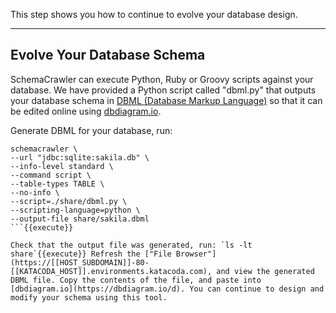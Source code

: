 This step shows you how to continue to evolve your database design.

-----

## Evolve Your Database Schema

SchemaCrawler can execute Python, Ruby or Groovy scripts against your database. We have provided a Python script called "dbml.py" that outputs your database schema in [DBML (Database Markup Language)](https://www.dbml.org/home/) so that it can be edited online using [dbdiagram.io](https://dbdiagram.io/d).

Generate DBML for your database, run:

```
schemacrawler \
--url "jdbc:sqlite:sakila.db" \
--info-level standard \
--command script \
--table-types TABLE \
--no-info \
--script=./share/dbml.py \
--scripting-language=python \
--output-file share/sakila.dbml
```{{execute}}

Check that the output file was generated, run: `ls -lt share`{{execute}} Refresh the ["File Browser"](https://[[HOST_SUBDOMAIN]]-80-[[KATACODA_HOST]].environments.katacoda.com), and view the generated DBML file. Copy the contents of the file, and paste into [dbdiagram.io](https://dbdiagram.io/d). You can continue to design and modify your schema using this tool. 
